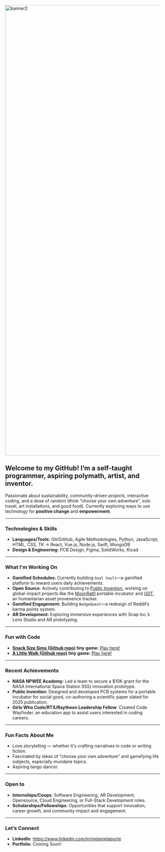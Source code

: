 <img width="1463" alt="banner2" src="https://github.com/user-attachments/assets/9047bda8-871f-4e04-946b-141c93481074">

## Welcome to my GitHub! I’m a self-taught programmer, aspiring polymath, artist, and inventor. 
Passionate about sustainability, community-driven projects, interactive coding, and a dose of random (think “choose your own adventure”, solo travel, art installations, and good food). Currently exploring ways to use technology for **positive change** and **empowerment**.

---

### Technologies & Skills  
- **Languages/Tools:** Git/GitHub, Agile Methodologies, Python, JavaScript, HTML, CSS, TK -> React, Vue.js, Node.js, Swift, MongoDB
- **Design & Engineering:** PCB Design, Figma, SolidWorks, Kicad
  
---

### What I'm Working On  
- **Gamified Schedules:** Currently building `Goal Vault`—a gamified platform to reward users daily achievements.
- **Open Source**: Actively contributing to [Public Invention](https://publicinvention.github.io/), working on global-impact projects like the [MoonRatII](https://github.com/melanielaporte/moonrat) portable incubator and [GDT](https://github.com/gosqasorg/asset-provenance-tracking), an humantarian asset provenence tracker.
- **Gamified Engagement:** Building `BadgeQuest`—a redesign of Reddit’s karma points system.  
- **AR Development:** Exploring immersive experiences with Snap Inc.’s Lens Studio and AR prototyping.



---

### Fun with Code
- **[Snack Size Sims (Github repo)](https://github.com/melanielaporte/snackSizeSims) tiny game:** [Play here!](https://codepen.io/melanielaporte/pen/KwPpyey)
- **[A Little Walk (Github repo)](https://github.com/melanielaporte/aLittleWalk) tiny game:** [Play here!](https://codepen.io/melanielaporte/pen/OPLVOON)

---

### Recent Achievements  
- **NASA NPWEE Academy**: Led a team to secure a $10K grant for the NASA International Space Station (ISS) innovation prototype.  
- **Public Invention**: Designed and developed PCB systems for a portable incubator for social good, co-authoring a scientific paper slated for 2025 publication.  
- **Girls Who Code/RTX/Raytheon Leadership Fellow**: Created Code Wayfinder, an education app to assist users interested in coding careers. 

---

### Fun Facts About Me  
- Love storytelling — whether it's crafting narratives in code or writing fiction.  
- Fascinated by ideas of "choose your own adventure" and gamefying life subjects, especially mundane topics. 
- Aspiring tango dancer.

---

### Open to  
- **Internships/Coops**: Software Engineering, AR Development, Opensource, Cloud Engineering, or Full-Stack Development roles.  
- **Scholarships/Fellowships**: Opportunities that support innovation, career growth, and community impact and engagement.

---

### Let’s Connect  
- **LinkedIn**: https://www.linkedin.com/in/melanielaporte
- **Portfolio**: Coming Soon! 
